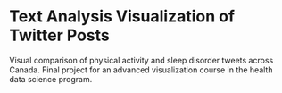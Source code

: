 # Text Analysis Visualization of Twitter Posts

Visual comparison of physical activity and sleep disorder tweets across Canada. Final project for an advanced visualization course in the health data science program.
